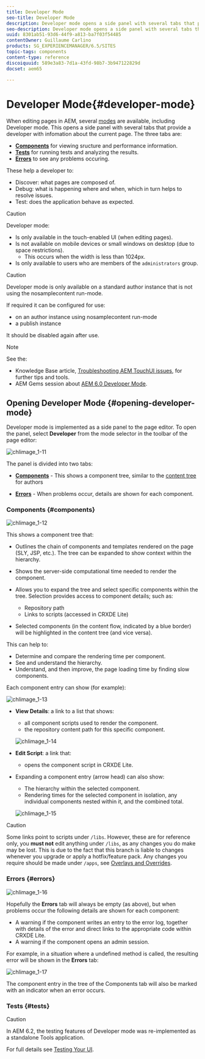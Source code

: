 ```yaml
---
title: Developer Mode
seo-title: Developer Mode
description: Developer mode opens a side panel with several tabs that provide a developer with infomation about the current page
seo-description: Developer mode opens a side panel with several tabs that provide a developer with infomation about the current page
uuid: 8301ab51-93d6-44f9-a813-ba7f03f54485
contentOwner: Guillaume Carlino
products: SG_EXPERIENCEMANAGER/6.5/SITES
topic-tags: components
content-type: reference
discoiquuid: 589e3a83-7d1a-43fd-98b7-3b947122829d
docset: aem65

---
```


# Developer Mode{#developer-mode}

When editing pages in AEM, several [modes](/help/sites-authoring/author-environment-tools.md#modestouchoptimizedui) are available, including Developer mode. This opens a side panel with several tabs that provide a developer with infomation about the current page. The three tabs are:

* **[Components](#components)** for viewing sructure and performance information.
* **[Tests](#tests)** for running tests and analyzing the results.
* **[Errors](#errors)** to see any problems occuring.

These help a developer to:

* Discover: what pages are composed of.
* Debug: what is happening where and when, which in turn helps to resolve issues.
* Test: does the application behave as expected.

>[!CAUTION]
>
>Developer mode:
>
>* Is only available in the touch-enabled UI (when editing pages).
>* Is not available on mobile devices or small windows on desktop (due to space restrictions).  
>   * This occurs when the width is less than 1024px.  
>* Is only available to users who are members of the `administrators` group.

>[!CAUTION]
>
>Developer mode is only available on a standard author instance that is not using the nosamplecontent run-mode.
>
>If required it can be configured for use:
>
>* on an author instance using nosamplecontent run-mode
>* a publish instance
>
>It should be disabled again after use.

>[!NOTE]
>
>See the:
>
>* Knowledge Base article, [Troubleshooting AEM TouchUI issues](https://helpx.adobe.com/experience-manager/kb/troubleshooting-aem-touchui-issues.html), for further tips and tools.
>* AEM Gems session about [AEM 6.0 Developer Mode](https://docs.adobe.com/content/ddc/en/gems/aem-6-0-developer-mode.html).
>

## Opening Developer Mode {#opening-developer-mode}

Developer mode is implemented as a side panel to the page editor. To open the panel, select **Developer** from the mode selector in the toolbar of the page editor:

![chlimage_1-11](assets/chlimage_1-11.png)

The panel is divided into two tabs:

* **[Components](/help/sites-developing/developer-mode.md#components)** - This shows a component tree, similar to the [content tree](/help/sites-authoring/author-environment-tools.md#content-tree) for authors

* **[Errors](/help/sites-developing/developer-mode.md#errors)** - When problems occur, details are shown for each component.

### Components {#components}

![chlimage_1-12](assets/chlimage_1-12.png)

This shows a component tree that:

* Outlines the chain of components and templates rendered on the page (SLY, JSP, etc.). The tree can be expanded to show context within the hierarchy.
* Shows the server-side computational time needed to render the component.
* Allows you to expand the tree and select specific components within the tree. Selection provides access to component details; such as:

    * Repository path
    * Links to scripts (accessed in CRXDE Lite)

* Selected components (in the content flow, indicated by a blue border) will be highlighted in the content tree (and vice versa).

This can help to:

* Determine and compare the rendering time per component.
* See and understand the hierarchy.
* Understand, and then improve, the page loading time by finding slow components.

Each component entry can show (for example):

![chlimage_1-13](assets/chlimage_1-13.png)

* **View Details**: a link to a list that shows:

    * all component scripts used to render the component.
    * the repository content path for this specific component.

  ![chlimage_1-14](assets/chlimage_1-14.png)

* **Edit Script**: a link that:

    * opens the component script in CRXDE Lite.

* Expanding a component entry (arrow head) can also show:

    * The hierarchy within the selected component.
    * Rendering times for the selected component in isolation, any individual components nested within it, and the combined total.

  ![chlimage_1-15](assets/chlimage_1-15.png)

>[!CAUTION]
>
>Some links point to scripts under `/libs`. However, these are for reference only, you **must not** edit anything under `/libs`, as any changes you do make may be lost. This is due to the fact that this branch is liable to changes whenever you upgrade or apply a hotfix/feature pack. Any changes you require should be made under `/apps`, see [Overlays and Overrides](/help/sites-developing/overlays.md).

### Errors {#errors}

![chlimage_1-16](assets/chlimage_1-16.png)

Hopefully the **Errors** tab will always be empty (as above), but when problems occur the following details are shown for each component:

* A warning if the component writes an entry to the error log, together with details of the error and direct links to the appropriate code within CRXDE Lite.
* A warning if the component opens an admin session.

For example, in a situation where a undefined method is called, the resulting error will be shown in the **Errors** tab:

![chlimage_1-17](assets/chlimage_1-17.png)

The component entry in the tree of the Components tab will also be marked with an indicator when an error occurs.

### Tests {#tests}

>[!CAUTION]
>
>In AEM 6.2, the testing features of Developer mode was re-implemented as a standalone Tools application.
>
>For full details see [Testing Your UI](/help/sites-developing/hobbes.md).


